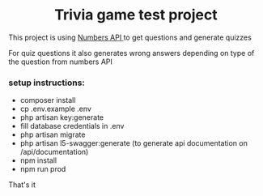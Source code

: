<div style="text-align: center;"><h1> Trivia game test project </h1> </div>

<p>
    This project is using <a href="http://numbersapi.com/"> Numbers API </a> to get questions and generate quizzes
</p>
<p>
    For quiz questions it also generates wrong answers depending on type of the question from numbers API 
</p>

<h3> setup instructions: </h3>
<ul>
    <li>composer install</li>
    <li>cp .env.example .env</li>
    <li>php artisan key:generate</li>
    <li>fill database credentials in .env</li>
    <li>php artisan migrate</li>
    <li>php artisan l5-swagger:generate (to generate api documentation on /api/documentation)</li>
    <li>npm install</li>
    <li>npm run prod</li>
</ul>
That's it